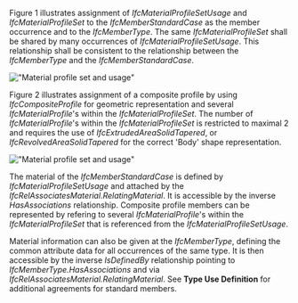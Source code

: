 Figure 1 illustrates assignment of _IfcMaterialProfileSetUsage_ and _IfcMaterialProfileSet_ to the _IfcMemberStandardCase_ as the member occurrence and to the _IfcMemberType_. The same _IfcMaterialProfileSet_ shall be shared by many occurrences of _IfcMaterialProfileSetUsage_. This relationship shall be consistent to the relationship between the _IfcMemberType_ and the _IfcMemberStandardCase_.

!["Material profile set and usage"](../../../figures/IfcMemberStandardCase-01.png "Figure 1 &mdash; Member profile usage")

Figure 2 illustrates assignment of a composite profile by using _IfcCompositeProfile_ for geometric representation and several _IfcMaterialProfile_'s within the _IfcMaterialProfileSet_. The number of _IfcMaterialProfile_'s within the _IfcMaterialProfileSet_ is restricted to maximal 2 and requires the use of _IfcExtrudedAreaSolidTapered_, or _IfcRevolvedAreaSolidTapered_ for the correct 'Body' shape representation.

!["Material profile set and usage"](../../../figures/IfcMemberStandardCase-02.png "Figure 2 &mdash; Member composite profiles")

The material of the _IfcMemberStandardCase_ is defined by _IfcMaterialProfileSetUsage_ and attached by the _IfcRelAssociatesMaterial_._RelatingMaterial_. It is accessible by the inverse _HasAssociations_ relationship. Composite profile members can be represented by refering to several _IfcMaterialProfile_'s within the _IfcMaterialProfileSet_ that is referenced from the _IfcMaterialProfileSetUsage_.

Material information can also be given at the _IfcMemberType_, defining the common attribute data for all occurrences of the same type. It is then accessible by the inverse _IsDefinedBy_ relationship pointing to _IfcMemberType.HasAssociations_ and via _IfcRelAssociatesMaterial.RelatingMaterial_. See **Type Use
Definition** for additional agreements for standard members.